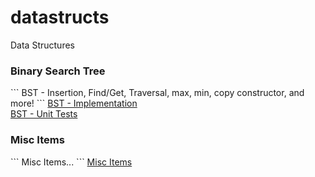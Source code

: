 # datastructs
Data Structures

<h3>Binary Search Tree</h3>
```
BST
- Insertion, Find/Get, Traversal, max, min, copy constructor, and more!
```
<a href="https://github.com/hornbd96/algorithms/blob/master/algos/test/euclid.h">BST - Implementation</a>
<br>
<a href="https://github.com/hornbd96/algorithms/blob/master/algos/test/euclidTest.cpp">BST - Unit Tests</a>
<br>

<h3>Misc Items</h3>
```
Misc Items...
```
<a href="https://github.com/hornbd96">Misc Items</a>
<br>

